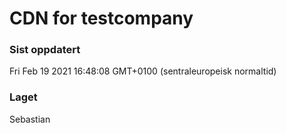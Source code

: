 
# CDN for testcompany

### Sist oppdatert 
Fri Feb 19 2021 16:48:08 GMT+0100 (sentraleuropeisk normaltid)
### Laget 
Sebastian
